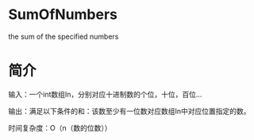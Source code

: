 # SumOfNumbers
the sum of the specified numbers
# 简介
输入：一个int数组In，分别对应十进制数的个位，十位，百位... 

输出：满足以下条件的和：该数至少有一位数对应数组In中对应位置指定的数。

时间复杂度：O（n（数的位数））
